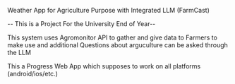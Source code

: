 Weather App for Agriculture Purpose with Integrated LLM (FarmCast)

-- This is a Project For the University End of Year--

This system uses Agromonitor API to gather and give data to Farmers to make use and additional Questions about arguculture can be asked through the LLM

This a Progress Web App which supposes to work on all platforms (android/ios/etc.)
